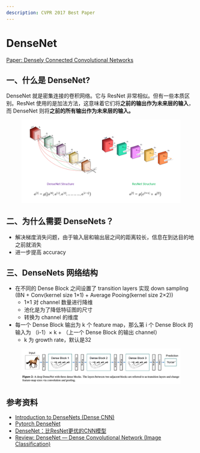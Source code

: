 ```yaml
---
description: CVPR 2017 Best Paper
---
```


# DenseNet

[Paper: Densely Connected Convolutional Networks](https://arxiv.org/abs/1608.06993)

## 一、什么是 DenseNet?

DenseNet 就是密集连接的卷积网络。它与 ResNet 非常相似。但有一些本质区别。ResNet 使用的是加法方法，这意味着它们将**之前的输出作为未来层的输入**，而 DenseNet 则将**之前的所有输出作为未来层的输入。**

<figure><img src="../../.gitbook/assets/image (1).png" alt=""><figcaption></figcaption></figure>

## 二、为什么需要 DenseNets？

* 解决梯度消失问题，由于输入层和输出层之间的距离较长，信息在到达目的地之前就消失
* 进一步提高 accuracy

## 三、DenseNets 网络结构

* 在不同的 Dense Block 之间设置了 transition layers 实现 down sampling (BN + Conv(kernel size 1×1) + Average Pooing(kernel size 2×2))
  * 1×1 对 channel 数量进行降维
  * 池化是为了降低特征图的尺寸
  * 转换为 channel 的维度
* 每一个 Dense Block 输出为 k 个 feature map，那么第 i 个 Dense Block 的输入为 （i-1）× k + （上一个 Dense Block 的输出 channel）
  * k 为 growth rate，默认是32

<figure><img src="../../.gitbook/assets/image.png" alt=""><figcaption></figcaption></figure>



## 参考资料

* [Introduction to DenseNets (Dense CNN)](https://www.analyticsvidhya.com/blog/2022/03/introduction-to-densenets-dense-cnn/)
* [Pytorch DenseNet](https://pytorch.org/hub/pytorch\_vision\_densenet/)
* [DenseNet：比ResNet更优的CNN模型](https://zhuanlan.zhihu.com/p/37189203)
* [Review: DenseNet — Dense Convolutional Network (Image Classification)](https://towardsdatascience.com/review-densenet-image-classification-b6631a8ef803)
